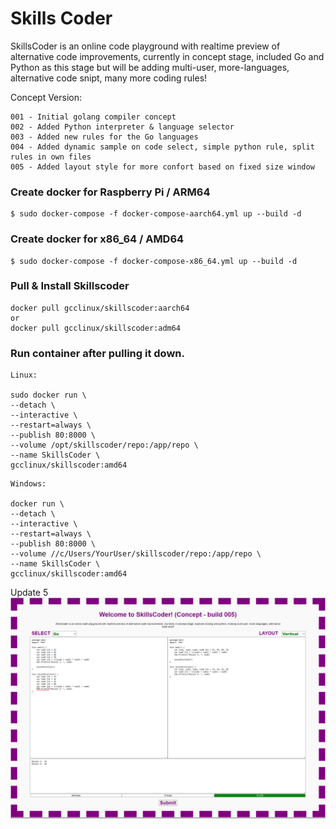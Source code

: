 # Skills Coder

SkillsCoder is an online code playground with realtime preview of alternative code improvements, currently in concept stage, included Go and Python as this stage but will be adding multi-user, more-languages, alternative code snipt, many more coding rules!

Concept Version:
```
001 - Initial golang compiler concept
002 - Added Python interpreter & language selector
003 - Added new rules for the Go languages
004 - Added dynamic sample on code select, simple python rule, split rules in own files
005 - Added layout style for more confort based on fixed size window
```

### Create docker for Raspberry Pi / ARM64
```
$ sudo docker-compose -f docker-compose-aarch64.yml up --build -d
```

### Create docker for x86_64 / AMD64
```
$ sudo docker-compose -f docker-compose-x86_64.yml up --build -d
```

### Pull & Install Skillscoder
```
docker pull gcclinux/skillscoder:aarch64
or
docker pull gcclinux/skillscoder:adm64
```

### Run container after pulling it down.
```
Linux:

sudo docker run \
--detach \
--interactive \
--restart=always \
--publish 80:8000 \
--volume /opt/skillscoder/repo:/app/repo \
--name SkillsCoder \
gcclinux/skillscoder:amd64
```
```
Windows:

docker run \
--detach \
--interactive \
--restart=always \
--publish 80:8000 \
--volume //c/Users/YourUser/skillscoder/repo:/app/repo \
--name SkillsCoder \
gcclinux/skillscoder:amd64
```
Update 5
![005](screenshot/skillscoder005.png)